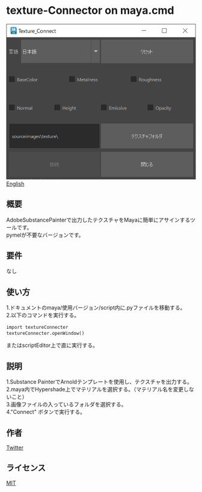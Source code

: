 # texture-Connector on maya.cmd

![screenshot](images/texconnect_window.PNG)  
[English](README_EN.md)
## 概要
AdobeSubstancePainterで出力したテクスチャをMayaに簡単にアサインするツールです。  
pymelが不要なバージョンです。
## 要件
なし
## 使い方
1.ドキュメントのmaya/使用バージョン/script内に.pyファイルを移動する。  
2.以下のコマンドを実行する。
```
import textureConnecter
textureConnecter.openWindow()
```  
またはscriptEditor上で直に実行する。
## 説明
1.Substance PainterでArnoldテンプレートを使用し、テクスチャを出力する。  
2.maya内でHypershade上でマテリアルを選択する。（マテリアル名を変更しないこと）  
3.画像ファイルの入っているフォルダを選択する。    
4."Connect" ボタンで実行する。
## 作者
[Twitter](https://x.com/cotte_921)

## ライセンス
[MIT](LICENSE)
